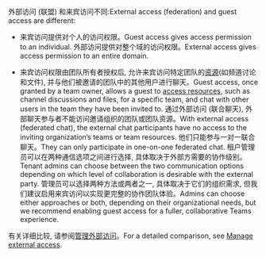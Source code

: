 <span data-ttu-id="d0019-101">外部访问 (联盟) 和来宾访问不同:</span><span class="sxs-lookup"><span data-stu-id="d0019-101">External access (federation) and guest access are different:</span></span>

- <span data-ttu-id="d0019-102">来宾访问提供对个人的访问权限。</span><span class="sxs-lookup"><span data-stu-id="d0019-102">Guest access gives access permission to an individual.</span></span> <span data-ttu-id="d0019-103">外部访问提供对整个域的访问权限。</span><span class="sxs-lookup"><span data-stu-id="d0019-103">External access gives access permission to an entire domain.</span></span>

- <span data-ttu-id="d0019-104">来宾访问权限由团队所有者授权后, 允许来宾访问特定团队的[资源](../guest-experience.md)(如频道讨论和文件), 并与他们被邀请的团队中的其他用户进行聊天。</span><span class="sxs-lookup"><span data-stu-id="d0019-104">Guest access, once granted by a team owner, allows a guest to [access resources](../guest-experience.md), such as channel discussions and files, for a specific team, and chat with other users in the team they have been invited to.</span></span> <span data-ttu-id="d0019-105">通过外部访问 (联合聊天), 外部聊天参与者不能访问邀请组织的团队或团队资源。</span><span class="sxs-lookup"><span data-stu-id="d0019-105">With external access (federated chat), the external chat participants have no access to the inviting organization’s teams or team resources.</span></span> <span data-ttu-id="d0019-106">他们只能参与一对一联合聊天。</span><span class="sxs-lookup"><span data-stu-id="d0019-106">They can only participate in one-on-one federated chat.</span></span> <span data-ttu-id="d0019-107">租户管理员可以在两种通信选项之间进行选择, 具体取决于外部方需要的协作级别。</span><span class="sxs-lookup"><span data-stu-id="d0019-107">Tenant admins can choose between the two communication options depending on which level of collaboration is desirable with the external party.</span></span> <span data-ttu-id="d0019-108">管理员可以选择两种方法或两者之一, 具体取决于它们的组织需求, 但我们建议启用来宾访问以实现更完整的协作团队体验。</span><span class="sxs-lookup"><span data-stu-id="d0019-108">Admins can choose either approaches or both, depending on their organizational needs, but we recommend enabling guest access for a fuller, collaborative Teams experience.</span></span> 

<span data-ttu-id="d0019-109">有关详细比较, 请参阅[管理外部访问](../manage-external-access.md)。</span><span class="sxs-lookup"><span data-stu-id="d0019-109">For a detailed comparison, see [Manage external access](../manage-external-access.md).</span></span>
